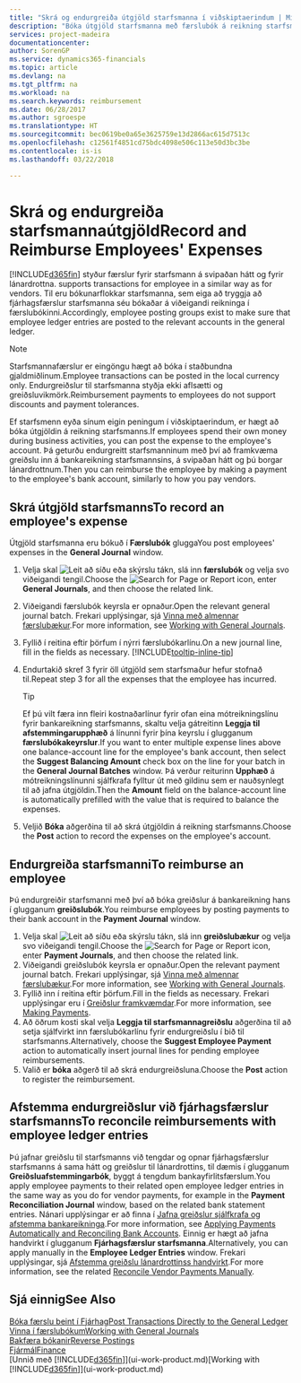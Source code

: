 ```yaml
---
title: "Skrá og endurgreiða útgjöld starfsmanna í viðskiptaerindum | Microsoft Docs"
description: "Bóka útgjöld starfsmanna með færslubók á reikning starfsmanns og bóka síðar greiðslu á bankareikning starfsmanns til að endurgreiða útgjöld í viðskiptaerindum."
services: project-madeira
documentationcenter: 
author: SorenGP
ms.service: dynamics365-financials
ms.topic: article
ms.devlang: na
ms.tgt_pltfrm: na
ms.workload: na
ms.search.keywords: reimbursement
ms.date: 06/28/2017
ms.author: sgroespe
ms.translationtype: HT
ms.sourcegitcommit: bec0619be0a65e3625759e13d2866ac615d7513c
ms.openlocfilehash: c12561f4851cd75bdc4098e506c113e50d3bc3be
ms.contentlocale: is-is
ms.lasthandoff: 03/22/2018

---
```

# <a name="record-and-reimburse-employees-expenses"></a><span data-ttu-id="d0929-103">Skrá og endurgreiða starfsmannaútgjöld</span><span class="sxs-lookup"><span data-stu-id="d0929-103">Record and Reimburse Employees' Expenses</span></span>
[!INCLUDE[d365fin](includes/d365fin_md.md)]<span data-ttu-id="d0929-104"> styður færslur fyrir starfsmann á svipaðan hátt og fyrir lánardrottna.</span><span class="sxs-lookup"><span data-stu-id="d0929-104"> supports transactions for employee in a similar way as for vendors.</span></span> <span data-ttu-id="d0929-105">Til eru bókunarflokkar starfsmanna, sem eiga að tryggja að fjárhagsfærslur starfsmanna séu bókaðar á viðeigandi reikninga í færslubókinni.</span><span class="sxs-lookup"><span data-stu-id="d0929-105">Accordingly, employee posting groups exist to make sure that employee ledger entries are posted to the relevant accounts in the general ledger.</span></span>

> [!NOTE]  
> <span data-ttu-id="d0929-106">Starfsmannafærslur er eingöngu hægt að bóka í staðbundna gjaldmiðlinum.</span><span class="sxs-lookup"><span data-stu-id="d0929-106">Employee transactions can be posted in the local currency only.</span></span> <span data-ttu-id="d0929-107">Endurgreiðslur til starfsmanna styðja ekki aflsætti og greiðsluvikmörk.</span><span class="sxs-lookup"><span data-stu-id="d0929-107">Reimbursement payments to employees do not support discounts and payment tolerances.</span></span>

<span data-ttu-id="d0929-108">Ef starfsmenn eyða sínum eigin peningum í viðskiptaerindum, er hægt að bóka útgjöldin á reikning starfsmanns.</span><span class="sxs-lookup"><span data-stu-id="d0929-108">If employees spend their own money during business activities, you can post the expense to the employee's account.</span></span> <span data-ttu-id="d0929-109">Þá geturðu endurgreitt starfsmanninum með því að framkvæma greiðslu inn á bankareikning starfsmannsins, á svipaðan hátt og þú borgar lánardrottnum.</span><span class="sxs-lookup"><span data-stu-id="d0929-109">Then you can reimburse the employee by making a payment to the employee's bank account, similarly to how you pay vendors.</span></span>

## <a name="to-record-an-employees-expense"></a><span data-ttu-id="d0929-110">Skrá útgjöld starfsmanns</span><span class="sxs-lookup"><span data-stu-id="d0929-110">To record an employee's expense</span></span>
<span data-ttu-id="d0929-111">Útgjöld starfsmanna eru bókuð í **Færslubók** glugga</span><span class="sxs-lookup"><span data-stu-id="d0929-111">You post employees' expenses in the **General Journal** window.</span></span>
1. <span data-ttu-id="d0929-112">Velja skal ![Leit að síðu eða skýrslu](media/ui-search/search_small.png "Leit að síðu eða skýrslu táknið") tákn, slá inn **færslubók** og velja svo viðeigandi tengil.</span><span class="sxs-lookup"><span data-stu-id="d0929-112">Choose the ![Search for Page or Report](media/ui-search/search_small.png "Search for Page or Report icon") icon, enter **General Journals**, and then choose the related link.</span></span>
2. <span data-ttu-id="d0929-113">Viðeigandi færslubók keyrsla er opnaður.</span><span class="sxs-lookup"><span data-stu-id="d0929-113">Open the relevant general journal batch.</span></span> <span data-ttu-id="d0929-114">Frekari upplýsingar, sjá [Vinna með almennar færslubækur](ui-work-general-journals.md).</span><span class="sxs-lookup"><span data-stu-id="d0929-114">For more information, see [Working with General Journals](ui-work-general-journals.md).</span></span>
3. <span data-ttu-id="d0929-115">Fyllið í reitina eftir þörfum í nýrri færslubókarlínu.</span><span class="sxs-lookup"><span data-stu-id="d0929-115">On a new journal line, fill in the fields as necessary.</span></span> [!INCLUDE[tooltip-inline-tip](includes/tooltip-inline-tip_md.md)]    
4. <span data-ttu-id="d0929-116">Endurtakið skref 3 fyrir öll útgjöld sem starfsmaður hefur stofnað til.</span><span class="sxs-lookup"><span data-stu-id="d0929-116">Repeat step 3 for all the expenses that the employee has incurred.</span></span>

    > [!TIP]  
    > <span data-ttu-id="d0929-117">Ef þú vilt færa inn fleiri kostnaðarlínur fyrir ofan eina mótreikningslínu fyrir bankareikning starfsmanns, skaltu velja gátreitinn **Leggja til afstemmingarupphæð** á línunni fyrir þína keyrslu í glugganum **færslubókakeyrslur**.</span><span class="sxs-lookup"><span data-stu-id="d0929-117">If you want to enter multiple expense lines above one balance-account line for the employee's bank account, then select the **Suggest Balancing Amount** check box on the line for your batch in the **General Journal Batches** window.</span></span> <span data-ttu-id="d0929-118">Þá verður reiturinn **Upphæð** á mótreikningslínunni sjálfkrafa fylltur út með gildinu sem er nauðsynlegt til að jafna útgjöldin.</span><span class="sxs-lookup"><span data-stu-id="d0929-118">Then the **Amount** field on the balance-account line is automatically prefilled with the value that is required to balance the expenses.</span></span>
5. <span data-ttu-id="d0929-119">Veljið **Bóka** aðgerðina til að skrá útgjöldin á reikning starfsmanns.</span><span class="sxs-lookup"><span data-stu-id="d0929-119">Choose the **Post** action to record the expenses on the employee's account.</span></span>

## <a name="to-reimburse-an-employee"></a><span data-ttu-id="d0929-120">Endurgreiða starfsmanni</span><span class="sxs-lookup"><span data-stu-id="d0929-120">To reimburse an employee</span></span>
<span data-ttu-id="d0929-121">Þú endurgreiðir starfsmanni með því að bóka greiðslur á bankareikning hans í glugganum **greiðslubók**.</span><span class="sxs-lookup"><span data-stu-id="d0929-121">You reimburse employees by posting payments to their bank account in the **Payment Journal** window.</span></span>
1. <span data-ttu-id="d0929-122">Velja skal ![Leit að síðu eða skýrslu](media/ui-search/search_small.png "Leit að síðu eða skýrslu táknið") tákn, slá inn **greiðslubækur** og velja svo viðeigandi tengil.</span><span class="sxs-lookup"><span data-stu-id="d0929-122">Choose the ![Search for Page or Report](media/ui-search/search_small.png "Search for Page or Report icon") icon, enter **Payment Journals**, and then choose the related link.</span></span>
2. <span data-ttu-id="d0929-123">Viðeigandi greiðslubók keyrsla er opnaður.</span><span class="sxs-lookup"><span data-stu-id="d0929-123">Open the relevant payment journal batch.</span></span> <span data-ttu-id="d0929-124">Frekari upplýsingar, sjá [Vinna með almennar færslubækur](ui-work-general-journals.md).</span><span class="sxs-lookup"><span data-stu-id="d0929-124">For more information, see [Working with General Journals](ui-work-general-journals.md).</span></span>
3. <span data-ttu-id="d0929-125">Fyllið inn í reitina eftir þörfum.</span><span class="sxs-lookup"><span data-stu-id="d0929-125">Fill in the fields as necessary.</span></span> <span data-ttu-id="d0929-126">Frekari upplýsingar eru í [Greiðslur framkvæmdar](payables-make-payments.md).</span><span class="sxs-lookup"><span data-stu-id="d0929-126">For more information, see [Making Payments](payables-make-payments.md).</span></span>
4. <span data-ttu-id="d0929-127">Að öðrum kosti skal velja **Leggja til starfsmannagreiðslu** aðgerðina til að setja sjálfvirkt inn færslubókarlínu fyrir endurgreiðslu í bið til starfsmanns.</span><span class="sxs-lookup"><span data-stu-id="d0929-127">Alternatively, choose the **Suggest Employee Payment** action to automatically insert journal lines for pending employee reimbursements.</span></span>
5. <span data-ttu-id="d0929-128">Valið er **bóka** aðgerð til að skrá endurgreiðsluna.</span><span class="sxs-lookup"><span data-stu-id="d0929-128">Choose the **Post** action to register the reimbursement.</span></span>  

## <a name="to-reconcile-reimbursements-with-employee-ledger-entries"></a><span data-ttu-id="d0929-129">Afstemma endurgreiðslur við fjárhagsfærslur starfsmanns</span><span class="sxs-lookup"><span data-stu-id="d0929-129">To reconcile reimbursements with employee ledger entries</span></span>
<span data-ttu-id="d0929-130">Þú jafnar greiðslu til starfsmanns við tengdar og opnar fjárhagsfærslur starfsmanns á sama hátt og greiðslur til lánardrottins, til dæmis í glugganum **Greiðsluafstemmingarbók**, byggt á tengdum bankayfirlitsfærslum.</span><span class="sxs-lookup"><span data-stu-id="d0929-130">You apply employee payments to their related open employee ledger entries in the same way as you do for vendor payments, for example in the **Payment Reconciliation Journal** window, based on the related bank statement entries.</span></span> <span data-ttu-id="d0929-131">Nánari upplýsingar er að finna í [Jafna greiðslur sjálfkrafa og afstemma bankareikninga](receivables-apply-payments-auto-reconcile-bank-accounts.md).</span><span class="sxs-lookup"><span data-stu-id="d0929-131">For more information, see [Applying Payments Automatically and Reconciling Bank Accounts](receivables-apply-payments-auto-reconcile-bank-accounts.md).</span></span> <span data-ttu-id="d0929-132">Einnig er hægt að jafna handvirkt í glugganum **Fjárhagsfærslur starfsmanna**.</span><span class="sxs-lookup"><span data-stu-id="d0929-132">Alternatively, you can apply manually in the **Employee Ledger Entries** window.</span></span> <span data-ttu-id="d0929-133">Frekari upplýsingar, sjá [Afstemma greiðslu lánardrottinss handvirkt](payables-how-apply-purchase-transactions-manually.md).</span><span class="sxs-lookup"><span data-stu-id="d0929-133">For more information, see the related [Reconcile Vendor Payments Manually](payables-how-apply-purchase-transactions-manually.md).</span></span>  

## <a name="see-also"></a><span data-ttu-id="d0929-134">Sjá einnig</span><span class="sxs-lookup"><span data-stu-id="d0929-134">See Also</span></span>
[<span data-ttu-id="d0929-135">Bóka færslu beint í Fjárhag</span><span class="sxs-lookup"><span data-stu-id="d0929-135">Post Transactions Directly to the General Ledger</span></span>](finance-how-post-transactions-directly.md)  
[<span data-ttu-id="d0929-136">Vinna í færslubókum</span><span class="sxs-lookup"><span data-stu-id="d0929-136">Working with General Journals</span></span>](ui-work-general-journals.md)  
[<span data-ttu-id="d0929-137">Bakfæra bókanir</span><span class="sxs-lookup"><span data-stu-id="d0929-137">Reverse Postings</span></span>](finance-how-reverse-journal-posting.md)  
[<span data-ttu-id="d0929-138">Fjármál</span><span class="sxs-lookup"><span data-stu-id="d0929-138">Finance</span></span>](finance.md)  
<span data-ttu-id="d0929-139">[Unnið með [!INCLUDE[d365fin](includes/d365fin_md.md)]](ui-work-product.md)</span><span class="sxs-lookup"><span data-stu-id="d0929-139">[Working with [!INCLUDE[d365fin](includes/d365fin_md.md)]](ui-work-product.md)</span></span>  

